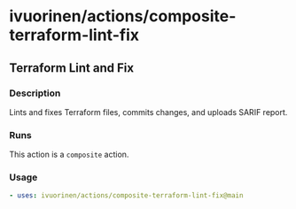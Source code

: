# ivuorinen/actions/composite-terraform-lint-fix

## Terraform Lint and Fix

### Description

Lints and fixes Terraform files, commits changes, and uploads SARIF report.

### Runs

This action is a `composite` action.

### Usage

```yaml
- uses: ivuorinen/actions/composite-terraform-lint-fix@main
```

